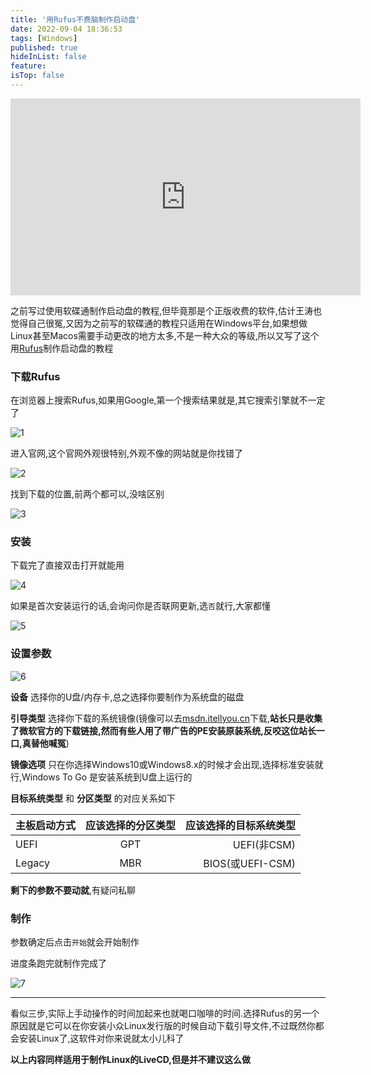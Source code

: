 ```yaml
---
title: '用Rufus不费脑制作启动盘'
date: 2022-09-04 18:36:53
tags: [Windows]
published: true
hideInList: false
feature: 
isTop: false
---
```

<iframe width="560" height="315" src="https://www.youtube.com/embed/eWowF40_pDs" frameborder="0" allow="accelerometer; autoplay; encrypted-media; gyroscope; picture-in-picture" allowfullscreen></iframe>

之前写过使用软碟通制作启动盘的教程,但毕竟那是个正版收费的软件,估计王涛也觉得自己很冤,又因为之前写的软碟通的教程只适用在Windows平台,如果想做Linux甚至Macos需要手动更改的地方太多,不是一种大众的等级,所以又写了这个用[Rufus](https://rufus.ie/)制作启动盘的教程

### 下载Rufus
在浏览器上搜索Rufus,如果用Google,第一个搜索结果就是,其它搜索引擎就不一定了

![1](https://s1.ax1x.com/2022/09/04/vTEDkd.png)

进入官网,这个官网外观很特别,外观不像的网站就是你找错了

![2](https://s1.ax1x.com/2022/09/04/vTE6pt.png)

找到下载的位置,前两个都可以,没啥区别

![3](https://s1.ax1x.com/2022/09/04/vTE2X8.png)

### 安装

下载完了直接双击打开就能用

![4](https://s1.ax1x.com/2022/09/04/vTE0TH.png)

如果是首次安装运行的话,会询问你是否联网更新,选`否`就行,大家都懂

![5](https://s1.ax1x.com/2022/09/04/vTEsfI.png)

### 设置参数

![6](https://s1.ax1x.com/2022/09/04/vTErtA.png)

**设备** 选择你的U盘/内存卡,总之选择你要制作为系统盘的磁盘

**引导类型** 选择你下载的系统镜像(镜像可以去[msdn.itellyou.cn](https://msdn.itellyou.cn)下载,**站长只是收集了微软官方的下载链接,然而有些人用了带广告的PE安装原装系统,反咬这位站长一口,真替他喊冤**)

**镜像选项** 只在你选择Windows10或Windows8.x的时候才会出现,选择标准安装就行,Windows To Go 是安装系统到U盘上运行的

**目标系统类型** 和 **分区类型** 的对应关系如下

主板启动方式|应该选择的分区类型|应该选择的目标系统类型
---|:--:|---:
UEFI|GPT|UEFI(非CSM)
Legacy|MBR|BIOS(或UEFI-CSM)

**剩下的参数不要动就**,有疑问私聊

### 制作

参数确定后点击`开始`就会开始制作

进度条跑完就制作完成了

![7](https://s1.ax1x.com/2022/09/04/vTEc1P.png)

----

看似三步,实际上手动操作的时间加起来也就喝口咖啡的时间.选择Rufus的另一个原因就是它可以在你安装小众Linux发行版的时候自动下载引导文件,不过既然你都会安装Linux了,这软件对你来说就太小儿科了

**以上内容同样适用于制作Linux的LiveCD,但是并不建议这么做**
